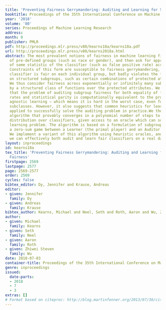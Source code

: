 ```yaml
---
title: 'Preventing Fairness Gerrymandering: Auditing and Learning for Subgroup Fairness'
booktitle: Proceedings of the 35th International Conference on Machine Learning
year: '2018'
volume: '80'
series: Proceedings of Machine Learning Research
address: 
month: 0
publisher: PMLR
pdf: http://proceedings.mlr.press/v80/kearns18a/kearns18a.pdf
url: http://proceedings.mlr.press/v80/kearns2018a.html
abstract: The most prevalent notions of fairness in machine learning fix a small collection
  of pre-defined groups (such as race or gender), and then ask for approximate parity
  of some statistic of the classifier (such as false positive rate) across these groups.
  Constraints of this form are susceptible to fairness gerrymandering, in which a
  classifier is fair on each individual group, but badly violates the fairness constraint
  on structured subgroups, such as certain combinations of protected attribute values.
  We thus consider fairness across exponentially or infinitely many subgroups, defined
  by a structured class of functions over the protected attributes. We first prove
  that the problem of auditing subgroup fairness for both equality of false positive
  rates and statistical parity is computationally equivalent to the problem of weak
  agnostic learning — which means it is hard in the worst case, even for simple structured
  subclasses. However, it also suggests that common heuristics for learning can be
  applied to successfully solve the auditing problem in practice.We then derive an
  algorithm that provably converges in a polynomial number of steps to the best subgroup-fair
  distribution over classifiers, given access to an oracle which can solve the agnostic
  learning problem. The algorithm is based on a formulation of subgroup fairness as
  a zero-sum game between a Learner (the primal player) and an Auditor (the dual player).
  We implement a variant of this algorithm using heuristic oracles, and show that
  we can effectively both audit and learn fair classifiers on a real dataset.
layout: inproceedings
id: kearns18a
tex_title: 'Preventing Fairness Gerrymandering: Auditing and Learning for Subgroup
  Fairness'
firstpage: 2569
lastpage: 2577
page: 2569-2577
order: 2569
cycles: false
bibtex_editor: Dy, Jennifer and Krause, Andreas
editor:
- given: Jennifer
  family: Dy
- given: Andreas
  family: Krause
bibtex_author: Kearns, Michael and Neel, Seth and Roth, Aaron and Wu, Zhiwei Steven
author:
- given: Michael
  family: Kearns
- given: Seth
  family: Neel
- given: Aaron
  family: Roth
- given: Zhiwei Steven
  family: Wu
date: 2018-07-03
container-title: Proceedings of the 35th International Conference on Machine Learning
genre: inproceedings
issued:
  date-parts:
  - 2018
  - 7
  - 3
extras: []
# Format based on citeproc: http://blog.martinfenner.org/2013/07/30/citeproc-yaml-for-bibliographies/
---
```

